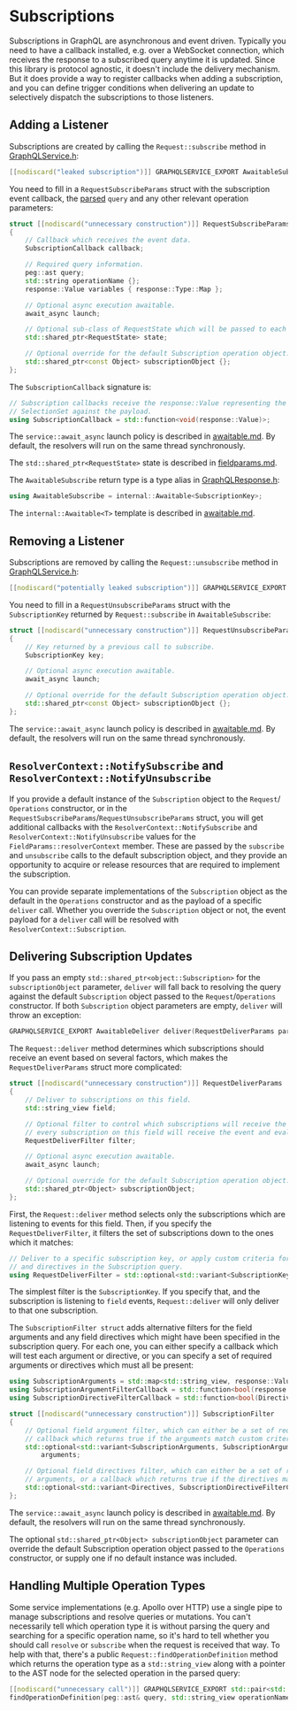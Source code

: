 # Subscriptions

Subscriptions in GraphQL are asynchronous and event driven. Typically you need
to have a callback installed, e.g. over a WebSocket connection, which receives
the response to a subscribed query anytime it is updated. Since this library
is protocol agnostic, it doesn't include the delivery mechanism. But it does
provide a way to register callbacks when adding a subscription, and you can
define trigger conditions when delivering an update to selectively dispatch
the subscriptions to those listeners.

## Adding a Listener

Subscriptions are created by calling the `Request::subscribe` method in
[GraphQLService.h](../include/graphqlservice/GraphQLService.h):
```cpp
[[nodiscard("leaked subscription")]] GRAPHQLSERVICE_EXPORT AwaitableSubscribe subscribe(RequestSubscribeParams params);
```

You need to fill in a `RequestSubscribeParams` struct with the subscription event
callback, the [parsed](./parsing.md) `query` and any other relevant operation parameters:
```cpp
struct [[nodiscard("unnecessary construction")]] RequestSubscribeParams
{
	// Callback which receives the event data.
	SubscriptionCallback callback;

	// Required query information.
	peg::ast query;
	std::string operationName {};
	response::Value variables { response::Type::Map };

	// Optional async execution awaitable.
	await_async launch;

	// Optional sub-class of RequestState which will be passed to each resolver and field accessor.
	std::shared_ptr<RequestState> state;

	// Optional override for the default Subscription operation object.
	std::shared_ptr<const Object> subscriptionObject {};
};
```

The `SubscriptionCallback` signature is:
```cpp
// Subscription callbacks receive the response::Value representing the result of evaluating the
// SelectionSet against the payload.
using SubscriptionCallback = std::function<void(response::Value)>;
```

The `service::await_async` launch policy is described in [awaitable.md](./awaitable.md).
By default, the resolvers will run on the same thread synchronously.

The `std::shared_ptr<RequestState>` state is described in [fieldparams.md](./fieldparams.md).

The `AwaitableSubscribe` return type is a type alias in
[GraphQLResponse.h](../include/graphqlservice/GraphQLResponse.h):
```cpp
using AwaitableSubscribe = internal::Awaitable<SubscriptionKey>;
```
The `internal::Awaitable<T>` template is described in [awaitable.md](./awaitable.md).

## Removing a Listener

Subscriptions are removed by calling the `Request::unsubscribe` method in
[GraphQLService.h](../include/graphqlservice/GraphQLService.h):
```cpp
[[nodiscard("potentially leaked subscription")]] GRAPHQLSERVICE_EXPORT AwaitableUnsubscribe unsubscribe(RequestUnsubscribeParams params);
```

You need to fill in a `RequestUnsubscribeParams` struct with the `SubscriptionKey`
returned by `Request::subscribe` in `AwaitableSubscribe`:
```cpp
struct [[nodiscard("unnecessary construction")]] RequestUnsubscribeParams
{
	// Key returned by a previous call to subscribe.
	SubscriptionKey key;

	// Optional async execution awaitable.
	await_async launch;

	// Optional override for the default Subscription operation object.
	std::shared_ptr<const Object> subscriptionObject {};
};
```

The `service::await_async` launch policy is described in [awaitable.md](./awaitable.md).
By default, the resolvers will run on the same thread synchronously.

## `ResolverContext::NotifySubscribe` and `ResolverContext::NotifyUnsubscribe`

If you provide a default instance of the `Subscription` object to the `Request`/
`Operations` constructor, or in the `RequestSubscribeParams`/`RequestUnsubscribeParams`
struct, you will get additional callbacks with the `ResolverContext::NotifySubscribe`
and `ResolverContext::NotifyUnsubscribe` values for the `FieldParams::resolverContext`
member. These are passed by the `subscribe` and `unsubscribe` calls to the default
subscription object, and they provide an opportunity to acquire or release resources
that are required to implement the subscription.

You can provide separate implementations of the `Subscription` object as the
default in the `Operations` constructor and as the payload of a specific
`deliver` call. Whether you override the `Subscription` object or not, the
event payload for a `deliver` call will be resolved with
`ResolverContext::Subscription`.

## Delivering Subscription Updates

If you pass an empty `std::shared_ptr<object::Subscription>` for the
`subscriptionObject` parameter, `deliver` will fall back to resolving the query
against the default `Subscription` object passed to the `Request`/`Operations`
constructor. If both `Subscription` object parameters are empty, `deliver`
will throw an exception:
```cpp
GRAPHQLSERVICE_EXPORT AwaitableDeliver deliver(RequestDeliverParams params) const;
```

The `Request::deliver` method determines which subscriptions should receive
an event based on several factors, which makes the `RequestDeliverParams` struct
more complicated:
```cpp
struct [[nodiscard("unnecessary construction")]] RequestDeliverParams
{
	// Deliver to subscriptions on this field.
	std::string_view field;

	// Optional filter to control which subscriptions will receive the event. If not specified,
	// every subscription on this field will receive the event and evaluate their queries.
	RequestDeliverFilter filter;

	// Optional async execution awaitable.
	await_async launch;

	// Optional override for the default Subscription operation object.
	std::shared_ptr<Object> subscriptionObject;
};
```

First, the `Request::deliver` method selects only the subscriptions which are listening
to events for this field. Then, if you specify the `RequestDeliverFilter`, it filters the set
of subscriptions down to the ones which it matches:
```cpp
// Deliver to a specific subscription key, or apply custom criteria for the field name, arguments,
// and directives in the Subscription query.
using RequestDeliverFilter = std::optional<std::variant<SubscriptionKey, SubscriptionFilter>>;
```

The simplest filter is the `SubscriptionKey`. If you specify that, and the subscription is
listening to `field` events, `Request::deliver` will only deliver to that one subscription.

The `SubscriptionFilter struct` adds alternative filters for the field arguments and any field
directives which might have been specified in the subscription query. For each one, you can either
specify a callback which will test each argument or directive, or you can specify a set of required
arguments or directives which must all be present:
```cpp
using SubscriptionArguments = std::map<std::string_view, response::Value>;
using SubscriptionArgumentFilterCallback = std::function<bool(response::MapType::const_reference)>;
using SubscriptionDirectiveFilterCallback = std::function<bool(Directives::const_reference)>;

struct [[nodiscard("unnecessary construction")]] SubscriptionFilter
{
	// Optional field argument filter, which can either be a set of required arguments, or a
	// callback which returns true if the arguments match custom criteria.
	std::optional<std::variant<SubscriptionArguments, SubscriptionArgumentFilterCallback>>
		arguments;

	// Optional field directives filter, which can either be a set of required directives and
	// arguments, or a callback which returns true if the directives match custom criteria.
	std::optional<std::variant<Directives, SubscriptionDirectiveFilterCallback>> directives;
};
```

The `service::await_async` launch policy is described in [awaitable.md](./awaitable.md).
By default, the resolvers will run on the same thread synchronously.

The optional `std::shared_ptr<Object> subscriptionObject` parameter can override the
default Subscription operation object passed to the `Operations` constructor, or supply
one if no default instance was included.

## Handling Multiple Operation Types

Some service implementations (e.g. Apollo over HTTP) use a single pipe to
manage subscriptions and resolve queries or mutations. You can't necessarily
tell which operation type it is without parsing the query and searching for
a specific operation name, so it's hard to tell whether you should call
`resolve` or `subscribe` when the request is received that way. To help with
that, there's a public `Request::findOperationDefinition` method which returns
the operation type as a `std::string_view` along with a pointer to the AST node
for the selected operation in the parsed query:
```cpp
[[nodiscard("unnecessary call")]] GRAPHQLSERVICE_EXPORT std::pair<std::string_view, const peg::ast_node*>
findOperationDefinition(peg::ast& query, std::string_view operationName) const;
```